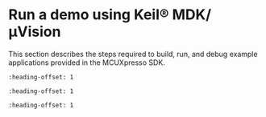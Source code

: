 # Run a demo using Keil® MDK/μVision

This section describes the steps required to build, run, and debug example applications provided in the MCUXpresso SDK.


```{include} ../topics/install_cmsis_device_pack.md
:heading-offset: 1
```

```{include} ../topics/build_an_example_application.md
:heading-offset: 1
```

```{include} ../topics/run_an_example_application_002.md
:heading-offset: 1
```

